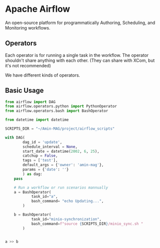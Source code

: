 # Apache Airflow

An open-source platform for programmatically Authoring, Scheduling, and Monitoring workflows.

## Operators

Each operator is for running a single task in the workflow. The operator shouldn't share anything with each other. (They can share with XCom, but it's not recommended)

We have different kinds of operators.

## Basic Usage

```python
from airflow import DAG
from airflow.operators.python import PythonOperator
from airflow.operators.bash import BashOperator

from datetime import datetime

SCRIPTS_DIR = "~/Amin-MAG/project/airflow_scripts"

with DAG(
        dag_id = 'update',
        schedule_interval = None,
        start_date = datetime(2002, 6, 25),
        catchup = False,
        tags = ['test'],
        default_args = {'owner': 'amin-mag'},
        params = {'date': ''}
        ) as dag:
    pass

    # Run a workflow or run scenarios mannually
    a = BashOperator(
            task_id="a",
            bash_command= "echo Updating...",
        )

    b = BashOperator(
            task_id="minio-synchronization",
            bash_command=f"source {SCRIPTS_DIR}/minio_sync.sh "
        )


a >> b
```